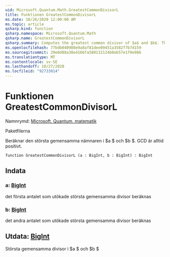 ```yaml
---
uid: Microsoft.Quantum.Math.GreatestCommonDivisorL
title: Funktionen GreatestCommonDivisorL
ms.date: 10/26/2020 12:00:00 AM
ms.topic: article
qsharp.kind: function
qsharp.namespace: Microsoft.Quantum.Math
qsharp.name: GreatestCommonDivisorL
qsharp.summary: Computes the greatest common divisor of $a$ and $b$. The GCD is always positive.
ms.openlocfilehash: 77bdb040908e9a8af81dee09451a3582f7b7d159
ms.sourcegitcommit: 29e0d88a30e4166fa580132124b0eb57e1f0e986
ms.translationtype: MT
ms.contentlocale: sv-SE
ms.lasthandoff: 10/27/2020
ms.locfileid: "92733014"
---
```

# <a name="greatestcommondivisorl-function"></a>Funktionen GreatestCommonDivisorL

Namnrymd: [Microsoft. Quantum. matematik](xref:Microsoft.Quantum.Math)

Paketfilerna [](https://nuget.org/packages/)


Beräknar den största gemensamma nämnaren i $a $ och $b $. GCD är alltid positivt.

```qsharp
function GreatestCommonDivisorL (a : BigInt, b : BigInt) : BigInt
```


## <a name="input"></a>Indata

### <a name="a--bigint"></a>a: [BigInt](xref:microsoft.quantum.lang-ref.bigint)

det första antalet som utökade största gemensamma divisor beräknas


### <a name="b--bigint"></a>b: [BigInt](xref:microsoft.quantum.lang-ref.bigint)

det andra antalet som utökade största gemensamma divisor beräknas



## <a name="output--bigint"></a>Utdata: [BigInt](xref:microsoft.quantum.lang-ref.bigint)

Största gemensamma divisor i $a $ och $b $